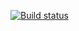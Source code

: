 [![Build status](https://ci.appveyor.com/api/projects/status/65free5q22b29n9t?svg=true)](https://ci.appveyor.com/project/Kitsune785/dz-1-2-3-api-ci-postman-echo)